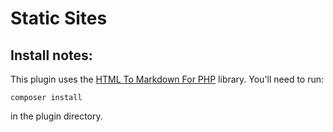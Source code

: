 # Static Sites

## Install notes:

This plugin uses the [HTML To Markdown For PHP](https://github.com/thephpleague/html-to-markdown) library. You'll need to run: 

`composer install` 

in the plugin directory.
